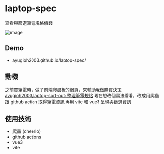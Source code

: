 # laptop-spec
查看與篩選筆電規格價錢

![image](https://user-images.githubusercontent.com/5466631/124288487-cf4c1280-db83-11eb-99c8-342c2c640fc3.png)

## Demo

- ayugioh2003.github.io/laptop-spec/

## 動機

之前買筆電時，做了前端爬蟲板的網頁，來輔助我做購買決策 [ayugioh2003/laptop-sort-out: 整理筆電規格](https://github.com/ayugioh2003/laptop-sort-out)
現在想改個寫法看看，改成用爬蟲跟 github action 取得筆電資訊
再用 vite 和 vue3 呈現與篩選資訊

## 使用技術

- 爬蟲 (cheerio)
- github actions
- vue3
- vite
